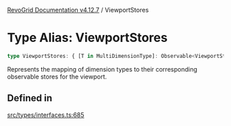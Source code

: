 [RevoGrid Documentation v4.12.7](README.md) / ViewportStores

# Type Alias: ViewportStores

```ts
type ViewportStores: { [T in MultiDimensionType]: Observable<ViewportState> };
```

Represents the mapping of dimension types to their corresponding observable stores for the viewport.

## Defined in

[src/types/interfaces.ts:685](https://github.com/revolist/revogrid/blob/435ff99a088c5c293d22eb08cc3e448f60f4eb56/src/types/interfaces.ts#L685)
